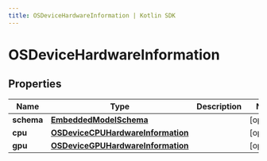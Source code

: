 ```yaml
---
title: OSDeviceHardwareInformation | Kotlin SDK
---
```




# OSDeviceHardwareInformation

## Properties
Name | Type | Description | Notes
------------ | ------------- | ------------- | -------------
**schema** | [**EmbeddedModelSchema**](EmbeddedModelSchema) |  |  [optional]
**cpu** | [**OSDeviceCPUHardwareInformation**](OSDeviceCPUHardwareInformation) |  |  [optional]
**gpu** | [**OSDeviceGPUHardwareInformation**](OSDeviceGPUHardwareInformation) |  |  [optional]





